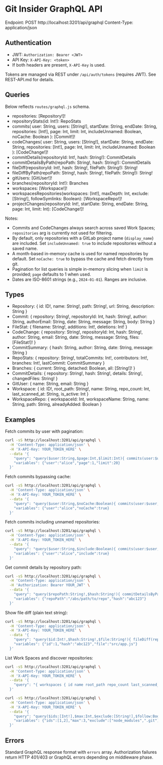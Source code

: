 # Git Insider GraphQL API

Endpoint: POST http://localhost:3201/api/graphql
Content-Type: application/json

## Authentication
- JWT: `Authorization: Bearer <JWT>`
- API Key: `X-API-Key: <token>`
- If both headers are present, `X-API-Key` is used.

Tokens are managed via REST under `/api/auth/tokens` (requires JWT). See REST-API.md for details.

## Queries
Below reflects `routes/graphql.js` schema.

- repositories: [Repository!]!
- repositoryStats(id: Int!): RepoStats
- commits(
  user: String,
  users: [String!],
  startDate: String,
  endDate: String,
  repositories: [Int!],
  page: Int,
  limit: Int,
  includeUnnamed: Boolean,
  noCache: Boolean
): [Commit!]!
- codeChanges(
  user: String,
  users: [String!],
  startDate: String,
  endDate: String,
  repositories: [Int!],
  page: Int,
  limit: Int,
  includeUnnamed: Boolean
): [CodeChange!]!
- commitDetails(repositoryId: Int!, hash: String!): CommitDetails
- commitDetailsByPath(repoPath: String!, hash: String!): CommitDetails
- fileDiff(repositoryId: Int!, hash: String!, filePath: String!): String!
- fileDiffByPath(repoPath: String!, hash: String!, filePath: String!): String!
- gitUsers: [GitUser!]!
- branches(repositoryId: Int!): Branches
- workspaces: [Workspace!]!
- workspacesRepositories(workspaces: [Int!], maxDepth: Int, exclude: [String!], followSymlinks: Boolean): [WorkspaceRepo!]!
- projectChanges(repositoryId: Int!, startDate: String, endDate: String, page: Int, limit: Int): [CodeChange!]!

Notes:
- Commits and CodeChanges always search across saved Work Spaces; `repositories` arg is currently not used for filtering.
- By default, only repositories with a GitLab project name (`display_name`) are included. Set `includeUnnamed: true` to include repositories without a saved name.
- A month-based in-memory cache is used for named repositories by default. Set `noCache: true` to bypass the cache and fetch directly from git.
- Pagination for list queries is simple in-memory slicing when `limit` is provided; `page` defaults to 1 when used.
- Dates are ISO-8601 strings (e.g., `2024-01-01`). Ranges are inclusive.

## Types
- Repository: { id: ID!, name: String!, path: String!, url: String, description: String }
- Commit: { repository: String!, repositoryId: Int, hash: String!, author: String, authorEmail: String, date: String, message: String, body: String }
- FileStat: { filename: String!, additions: Int!, deletions: Int! }
- CodeChange: { repository: String!, repositoryId: Int, hash: String!, author: String, email: String, date: String, message: String, files: [FileStat!]! }
- CommitSummary: { hash: String, author: String, date: String, message: String }
- RepoStats: { repository: String!, totalCommits: Int!, contributors: Int!, branches: Int!, lastCommit: CommitSummary }
- Branches: { current: String, detached: Boolean, all: [String!]! }
- CommitDetails: { repository: String!, hash: String!, details: String!, changedFiles: String! }
- GitUser: { name: String, email: String }
- Workspace: { id: ID!, root_path: String!, name: String, repo_count: Int, last_scanned_at: String, is_active: Int }
- WorkspaceRepo: { workspaceId: Int, workspaceName: String, name: String, path: String, alreadyAdded: Boolean }

## Examples

Fetch commits by user with pagination:
```bash
curl -sS http://localhost:3201/api/graphql \
  -H 'Content-Type: application/json' \
  -H 'X-API-Key: YOUR_TOKEN_HERE' \
  --data '{
    "query": "query($user:String,$page:Int,$limit:Int){ commits(user:$user,page:$page,limit:$limit){ repository hash author date message } }",
    "variables": {"user":"alice","page":1,"limit":20}
  }'
```

Fetch commits bypassing cache:
```bash
curl -sS http://localhost:3201/api/graphql \
  -H 'Content-Type: application/json' \
  -H 'X-API-Key: YOUR_TOKEN_HERE' \
  --data '{
    "query": "query($user:String,$noCache:Boolean){ commits(user:$user, noCache:$noCache){ repository hash author date message } }",
    "variables": {"user":"alice","noCache":true}
  }'
```

Fetch commits including unnamed repositories:
```bash
curl -sS http://localhost:3201/api/graphql \
  -H 'Content-Type: application/json' \
  -H 'X-API-Key: YOUR_TOKEN_HERE' \
  --data '{
    "query": "query($user:String,$include:Boolean){ commits(user:$user, includeUnnamed:$include){ repository hash author date message } }",
    "variables": {"user":"alice","include":true}
  }'
```

Get commit details by repository path:
```bash
curl -sS http://localhost:3201/api/graphql \
  -H 'Content-Type: application/json' \
  -H 'Authorization: Bearer YOUR_JWT' \
  --data '{
    "query": "query($repoPath:String!,$hash:String!){ commitDetailsByPath(repoPath:$repoPath, hash:$hash){ repository hash details changedFiles } }",
    "variables": {"repoPath":"/abs/path/to/repo","hash":"abc123"}
  }'
```

Show file diff (plain text string):
```bash
curl -sS http://localhost:3201/api/graphql \
  -H 'Content-Type: application/json' \
  -H 'X-API-Key: YOUR_TOKEN_HERE' \
  --data '{
    "query": "query($id:Int!,$hash:String!,$file:String!){ fileDiff(repositoryId:$id, hash:$hash, filePath:$file) }",
    "variables": {"id":1,"hash":"abc123","file":"src/app.js"}
  }'
```

List Work Spaces and discover repositories:
```bash
curl -sS http://localhost:3201/api/graphql \
  -H 'Content-Type: application/json' \
  -H 'X-API-Key: YOUR_TOKEN_HERE' \
  --data '{
    "query": "{ workspaces { id name root_path repo_count last_scanned_at } }"
  }'

curl -sS http://localhost:3201/api/graphql \
  -H 'Content-Type: application/json' \
  -H 'X-API-Key: YOUR_TOKEN_HERE' \
  --data '{
    "query": "query($ids:[Int!],$max:Int,$exclude:[String!],$follow:Boolean){ workspacesRepositories(workspaces:$ids,maxDepth:$max,exclude:$exclude,followSymlinks:$follow){ workspaceId workspaceName name path alreadyAdded } }",
    "variables": {"ids":[1,2],"max":3,"exclude":["node_modules",".git"],"follow":false}
  }'
```

## Errors
Standard GraphQL response format with `errors` array. Authorization failures return HTTP 401/403 or GraphQL errors depending on middleware phase.

